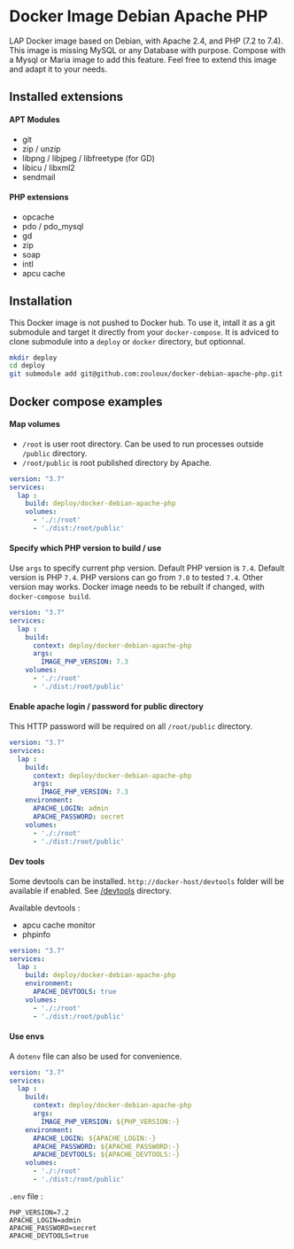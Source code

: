 # Docker Image Debian Apache PHP
LAP Docker image based on Debian, with Apache 2.4, and PHP (7.2 to 7.4).
This image is missing MySQL or any Database with purpose. Compose with a Mysql or Maria image to add this feature.
Feel free to extend this image and adapt it to your needs.

## Installed extensions

#### APT Modules

- git
- zip / unzip
- libpng / libjpeg / libfreetype (for GD)
- libicu / libxml2
- sendmail

#### PHP extensions

- opcache
- pdo / pdo_mysql
- gd
- zip
- soap
- intl
- apcu cache

## Installation
This Docker image is not pushed to Docker hub. To use it, intall it as a git submodule and target it directly from your `docker-compose`.
It is adviced to clone submodule into a `deploy` or `docker` directory, but optionnal.

```bash
mkdir deploy
cd deploy
git submodule add git@github.com:zouloux/docker-debian-apache-php.git
```


## Docker compose examples


#### Map volumes

- `/root` is user root directory. Can be used to run processes outside `/public` directory.
- `/root/public` is root published directory by Apache.


```yaml
version: "3.7"
services:
  lap :
    build: deploy/docker-debian-apache-php
    volumes:
      - './:/root'
      - './dist:/root/public'
```


#### Specify which PHP version to build / use

Use `args` to specify current php version. Default PHP version is `7.4`.
Default version is PHP `7.4`.
PHP versions can go from `7.0` to tested `7.4`. Other version may works.
Docker image needs to be rebuilt if changed, with `docker-compose build`.

```yaml
version: "3.7"
services:
  lap :
    build:
      context: deploy/docker-debian-apache-php
      args:
        IMAGE_PHP_VERSION: 7.3
    volumes:
      - './:/root'
      - './dist:/root/public'
```


#### Enable apache login / password for public directory

This HTTP password will be required on all `/root/public` directory.

```yaml
version: "3.7"
services:
  lap :
    build:
      context: deploy/docker-debian-apache-php
      args:
        IMAGE_PHP_VERSION: 7.3
    environment:
      APACHE_LOGIN: admin
      APACHE_PASSWORD: secret
    volumes:
      - './:/root'
      - './dist:/root/public'
```


#### Dev tools

Some devtools can be installed. `http://docker-host/devtools` folder will be available if enabled.
See [/devtools](https://github.com/zouloux/docker-debian-apache-php/tree/main/devtools) directory.

Available devtools :
- apcu cache monitor
- phpinfo

```yaml
version: "3.7"
services:
  lap :
    build: deploy/docker-debian-apache-php
    environment:
      APACHE_DEVTOOLS: true
    volumes:
      - './:/root'
      - './dist:/root/public'
```


#### Use envs

A `dotenv` file can also be used for convenience.

```yaml
version: "3.7"
services:
  lap :
    build:
      context: deploy/docker-debian-apache-php
      args:
        IMAGE_PHP_VERSION: ${PHP_VERSION:-}
    environment:
      APACHE_LOGIN: ${APACHE_LOGIN:-}
      APACHE_PASSWORD: ${APACHE_PASSWORD:-}
      APACHE_DEVTOOLS: ${APACHE_DEVTOOLS:-}
    volumes:
      - './:/root'
      - './dist:/root/public'
```


`.env` file :
```
PHP_VERSION=7.2
APACHE_LOGIN=admin
APACHE_PASSWORD=secret
APACHE_DEVTOOLS=true
```